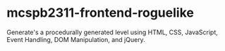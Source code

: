 # mcspb2311-frontend-roguelike
Generate's a procedurally generated level using HTML, CSS, JavaScript, Event Handling, DOM Manipulation, and jQuery.
